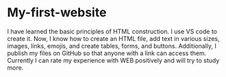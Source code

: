 # My-first-website
I have learned the basic principles of HTML construction. I use VS code to create it. Now, I know how to create an HTML file, add text in various sizes, images, links, emojis, and create tables, forms, and buttons. Additionally, I publish my files on GitHub so that anyone with a link can access them. Currently I can rate my experience with WEB positively and will try to study more. 
